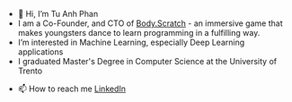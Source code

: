 - 👋 Hi, I’m Tu Anh Phan
- I am a Co-Founder, and CTO of [Body.Scratch](https://www.bodyscratch.academy/) - an immersive game that makes youngsters dance to learn programming in a fulfilling way.
- I’m interested in Machine Learning, especially Deep Learning applications
- I graduated Master's Degree in Computer Science at the University of Trento
<!-- 
- 💞️ I’m looking to collaborate on ... 
-->
- 📫 How to reach me [LinkedIn](https://www.linkedin.com/in/anhtu-phan/)

<!---
[![Anh Tu Phan's github stats](https://github-readme-stats-git-masterrstaa-rickstaa.vercel.app/api?username=anhtu-phan&show_icons=true&count_private=true)](https://github.com/anhtu-phan) [![Top Languages](https://github-readme-stats-git-masterrstaa-rickstaa.vercel.app/api/top-langs/?username=anhtu-phan&layout=compact)](https://github.com/anhtu-phan)
anhtu-phan/anhtu-phan is a ✨ special ✨ repository because its `README.md` (this file) appears on your GitHub profile.
You can click the Preview link to take a look at your changes.
--->
